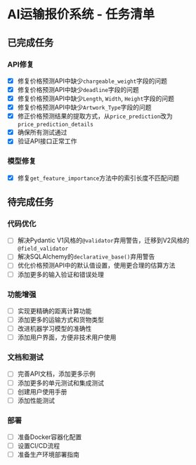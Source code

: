 # AI运输报价系统 - 任务清单

## 已完成任务

### API修复
- [x] 修复价格预测API中缺少`chargeable_weight`字段的问题
- [x] 修复价格预测API中缺少`deadline`字段的问题
- [x] 修复价格预测API中缺少`Length`, `Width`, `Height`字段的问题
- [x] 修复价格预测API中缺少`Artwork_Type`字段的问题
- [x] 修正价格预测结果的提取方式，从`price_prediction`改为`price_prediction_details`
- [x] 确保所有测试通过
- [x] 验证API接口正常工作

### 模型修复
- [x] 修复`get_feature_importance`方法中的索引长度不匹配问题

## 待完成任务

### 代码优化
- [ ] 解决Pydantic V1风格的`@validator`弃用警告，迁移到V2风格的`@field_validator`
- [ ] 解决SQLAlchemy的`declarative_base()`弃用警告
- [ ] 优化价格预测API中的默认值设置，使用更合理的估算方法
- [ ] 添加更多的输入验证和错误处理

### 功能增强
- [ ] 实现更精确的距离计算功能
- [ ] 添加更多的运输方式和货物类型
- [ ] 改进机器学习模型的准确性
- [ ] 添加用户界面，方便非技术用户使用

### 文档和测试
- [ ] 完善API文档，添加更多示例
- [ ] 添加更多的单元测试和集成测试
- [ ] 创建用户使用手册
- [ ] 添加性能测试

### 部署
- [ ] 准备Docker容器化配置
- [ ] 设置CI/CD流程
- [ ] 准备生产环境部署指南 